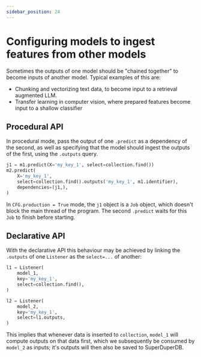```yaml
---
sidebar_position: 24
---
```


# Configuring models to ingest features from other models

Sometimes the outputs of one model should be "chained together" to become inputs of another model.
Typical examples of this are:

- Chunking and vectorizing text data, to become input to a retrieval augmented LLM.
- Transfer learning in computer vision, where prepared features become input to a shallow classifier

## Procedural API

In procedural mode, pass the output of one `.predict` as a dependency of
the second, as well as specifying that the model should ingest the outputs 
of the first, using the `.outputs` query.

```python
j1 = m1.predict(X='my_key_1', select=collection.find())
m2.predict(
    X='my_key_1',
    select=collection.find().outputs('my_key_1', m1.identifier),
    dependencies=(j1,),
)
```

In `CFG.production = True` mode, the `j1` object is a `Job` object, which 
doesn't block the main thread of the program. The second `.predict` waits
for this `Job` to finish before starting.

## Declarative API

With the declarative API this 
behaviour may be achieved by linking the `.outputs` of one `Listener` as the `select=...` of another:

```python
l1 = Listener(
    model_1,
    key='my_key_1',
    select=collection.find(),
)

l2 = Listener(
    model_2,
    key='my_key_1',
    select=l1.outputs,
)
```

This implies that whenever data is inserted to `collection`, `model_1` will compute outputs on that data first, 
which we subsequently be consumed by `model_2` as inputs; it's outputs will then also be saved to SuperDuperDB.